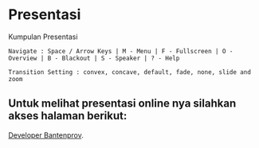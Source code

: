 # Presentasi
Kumpulan Presentasi

```
Navigate : Space / Arrow Keys | M - Menu | F - Fullscreen | O - Overview | B - Blackout | S - Speaker | ? - Help
```
```
Transition Setting : convex, concave, default, fade, none, slide and zoom
```
## Untuk melihat presentasi online nya silahkan akses halaman berikut:
[Developer Bantenprov](https://gitpitch.com/bantenprov/presentasi-online/master).